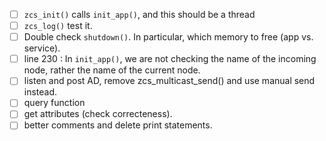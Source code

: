 - [ ] `zcs_init()` calls `init_app()`, and this should be a thread
- [ ] `zcs_log()` test it. 
- [ ] Double check `shutdown()`. In particular, which memory to free (app vs. service).
- [ ] line 230 : In `init_app()`, we are not checking the name of the incoming node, rather the name of the current node.
- [ ] listen and post AD, remove zcs_multicast_send() and use manual send instead.
- [ ] query function
- [ ] get attributes (check correcteness).
- [ ] better comments and delete print statements.